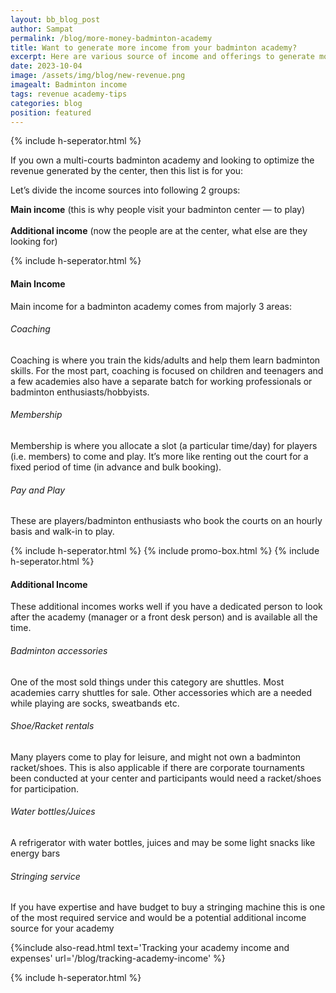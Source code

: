 ```yaml
---
layout: bb_blog_post
author: Sampat
permalink: /blog/more-money-badminton-academy
title: Want to generate more income from your badminton academy?
excerpt: Here are various source of income and offerings to generate more revenue
date: 2023-10-04
image: /assets/img/blog/new-revenue.png
imagealt: Badminton income
tags: revenue academy-tips
categories: blog
position: featured
---
```

{% include h-seperator.html %}

If you own a multi-courts badminton academy and looking to optimize the revenue generated by the center, then this list is for you:

Let’s divide the income sources into following 2 groups:

**Main income** (this is why people visit your badminton center — to play)
<br>    
**Additional income** (now the people are at the center, what else are they looking for)

{% include h-seperator.html %}

#### Main Income
Main income for a badminton academy comes from majorly 3 areas:

###### Coaching
Coaching is where you train the kids/adults and help them learn badminton skills. For the most part, coaching is focused on children and teenagers and a few academies also have a separate batch for working professionals or badminton enthusiasts/hobbyists.

###### Membership
Membership is where you allocate a slot (a particular time/day) for players (i.e. members) to come and play. It’s more like renting out the court for a fixed period of time (in advance and bulk booking).

###### Pay and Play
These are players/badminton enthusiasts who book the courts on an hourly basis and walk-in to play.

{% include h-seperator.html %}
{% include promo-box.html %}
{% include h-seperator.html %}
#### Additional Income
These additional incomes works well if you have a dedicated person to look after the academy (manager or a front desk person) and is available all the time.

###### Badminton accessories
One of the most sold things under this category are shuttles. Most academies carry shuttles for sale. Other accessories which are a needed while playing are socks, sweatbands etc.

###### Shoe/Racket rentals
Many players come to play for leisure, and might not own a badminton racket/shoes. This is also applicable if there are corporate tournaments been conducted at your center and participants would need a racket/shoes for participation.

###### Water bottles/Juices
A refrigerator with water bottles, juices and may be some light snacks like energy bars

###### Stringing service
If you have expertise and have budget to buy a stringing machine this is one of the most required service and would be a potential additional income source for your academy



{%include also-read.html text='Tracking your academy income and expenses' url='/blog/tracking-academy-income' %}


{% include h-seperator.html %}
